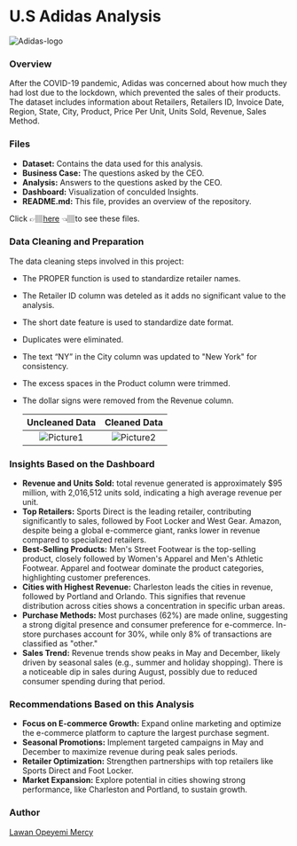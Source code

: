 # U.S Adidas Analysis

![Adidas-logo](https://github.com/user-attachments/assets/0e8e2f6d-100d-418d-94f9-54f851a8e353)


### Overview
After the COVID-19 pandemic, Adidas was concerned about how much they had lost due to the lockdown, which prevented the sales of their products. The dataset includes information about Retailers, Retailers ID, Invoice Date, Region, State, City, Product, Price Per Unit, Units Sold, Revenue, Sales Method.


### Files
- **Dataset:** Contains the data used for this analysis.
- **Business Case:** The questions asked by the CEO. 
- **Analysis:** Answers to the questions asked by the CEO.
- **Dashboard:** Visualization of conculded Insights.
- **README.md:** This file, provides an overview of the repository.

Click 👉🏽[here](https://drive.google.com/drive/folders/1jggSnEoq53k18JCyec8vTng2sbY6qZTA?usp=sharing) 👈🏽to see these files. 

### Data Cleaning and Preparation
The data cleaning steps involved in this project:

- The PROPER function is used to standardize retailer names.
- The Retailer ID column was deteled as it adds no significant value to the analysis.
- The short date feature is used to standardize date format.
- Duplicates were eliminated.
- The text “NY” in the City column was updated to "New York" for consistency.
- The excess spaces in the Product column were trimmed.
- The dollar signs were removed from the Revenue column.

    Uncleaned Data      |       Cleaned Data
  :--------------------:|:---------------------:
  ![Picture1](https://github.com/user-attachments/assets/826b9ed4-c091-4c66-b3af-7fd338b9f4c4)|![Picture2](https://github.com/user-attachments/assets/cf2807c0-ca33-4c12-bdcf-b37cba142593)


### Insights Based on the Dashboard
- **Revenue and Units Sold:** total revenue generated is approximately $95 million, with 2,016,512 units sold, indicating a high average revenue per unit.
- **Top Retailers:** Sports Direct is the leading retailer, contributing significantly to sales, followed by Foot Locker and West Gear. Amazon, despite being a global e-commerce giant, ranks lower in revenue compared to specialized retailers.
- **Best-Selling Products:** Men's Street Footwear is the top-selling product, closely followed by Women's Apparel and Men's Athletic Footwear. Apparel and footwear dominate the product categories, highlighting customer preferences.
- 	**Cities with Highest Revenue:** Charleston leads the cities in revenue, followed by Portland and Orlando. This signifies that revenue distribution across cities shows a concentration in specific urban areas.
- 	**Purchase Methods:** Most purchases (62%) are made online, suggesting a strong digital presence and consumer preference for e-commerce. In-store purchases account for 30%, while only 8% of transactions are classified as "other."
- 	**Sales Trend:** Revenue trends show peaks in May and December, likely driven by seasonal sales (e.g., summer and holiday shopping). There is a noticeable dip in sales during August, possibly due to reduced consumer spending during that period.

### Recommendations Based on this Analysis

- **Focus on E-commerce Growth:** Expand online marketing and optimize the e-commerce platform to capture the largest purchase segment.
- **Seasonal Promotions:** Implement targeted campaigns in May and December to maximize revenue during peak sales periods.
- **Retailer Optimization:** Strengthen partnerships with top retailers like Sports Direct and Foot Locker.
- **Market Expansion:** Explore potential in cities showing strong performance, like Charleston and Portland, to sustain growth.

### Author
[Lawan Opeyemi Mercy](https://www.linkedin.com/in/opeyemi-mercy-lawan-81a048276/)
	


